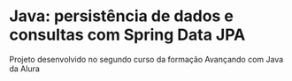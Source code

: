
# Java: persistência de dados e consultas com Spring Data JPA

Projeto desenvolvido no segundo curso da formação Avançando com Java da Alura

